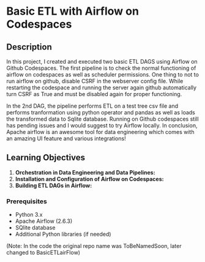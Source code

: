 # Basic ETL with Airflow on Codespaces
## Description
In this project, I created and executed two basic ETL DAGS using Airflow on Github Codespaces. The first pipeline is to check the normal functioning of airflow on codespaces as well as scheduler permissions. One thing to not to run airflow on github, disable CSRF in the webserver config file. While restarting the codespace and running the server again github automatically turn CSRF as True and must be disabled again for proper functioning.

In the 2nd DAG, the pipeline performs ETL on a test tree csv file and performs tranformation using python operator and pandas as well as loads the transformed data to Sqlite database. Running on Github codespaces still has pending issues and I would suggest to try Airflow locally. In conclusion, Apache airflow is an awesome tool for data engineering which comes with an amazing UI feature and various integrations!

## Learning Objectives

1. **Orchestration in Data Engineering and Data Pipelines:**  
2. **Installation and Configuration of Airflow on Codespaces:**
3. **Building ETL DAGs in Airflow:** 

### Prerequisites

- Python 3.x
- Apache Airflow (2.6.3)
- SQlite database
- Additional Python libraries (if needed)

(Note: In the code the original repo name was ToBeNamedSoon, later changed to BasicETLairFlow)
